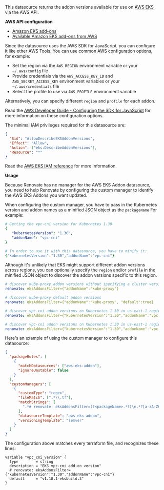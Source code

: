 This datasource returns the addon versions available for use on [AWS EKS](https://aws.amazon.com/eks/) via the AWS API.

**AWS API configuration**

- [Amazon EKS add-ons](https://docs.aws.amazon.com/eks/latest/userguide/eks-add-ons.html)
- [Available Amazon EKS add-ons from AWS](https://docs.aws.amazon.com/eks/latest/userguide/workloads-add-ons-available-eks.html)

Since the datasource uses the AWS SDK for JavaScript, you can configure it like other AWS Tools.
You can use common AWS configuration options, for example:

- Set the region via the `AWS_REGION` environment variable or your `~/.aws/config` file
- Provide credentials via the `AWS_ACCESS_KEY_ID` and `AWS_SECRET_ACCESS_KEY` environment variables or your `~/.aws/credentials` file
- Select the profile to use via `AWS_PROFILE` environment variable

Alternatively, you can specify different `region` and `profile` for each addon.

Read the [AWS Developer Guide - Configuring the SDK for JavaScript](https://docs.aws.amazon.com/sdk-for-javascript/v3/developer-guide/configuring-the-jssdk.html) for more information on these configuration options.

The minimal IAM privileges required for this datasource are:

```json
{
  "Sid": "AllowDescribeEKSAddonVersions",
  "Effect": "Allow",
  "Action": ["eks:DescribeAddonVersions"],
  "Resource": "*"
}
```

Read the [AWS EKS IAM reference](https://docs.aws.amazon.com/service-authorization/latest/reference/list_amazonelastickubernetesservice.html) for more information.

**Usage**

Because Renovate has no manager for the AWS EKS Addon datasource, you need to help Renovate by configuring the custom manager to identify the AWS EKS Addons you want updated.

When configuring the custom manager, you have to pass in the Kubernetes version and addon names as a minified JSON object as the `packageName`
For example:

```yaml
# Getting the vpc-cni version for Kubernetes 1.30
{
   "kubernetesVersion": "1.30",
   "addonName": "vpc-cni"
}

# In order to use it with this datasource, you have to minify it:
{"kubernetesVersion":"1.30","addonName":"vpc-cni"}
```

Although it's unlikely that EKS might support different addon versions across regions, you can optionally specify the `region` and/or `profile` in the minified JSON object to discover the addon versions specific to this region.

```yaml
# discover kube-proxy addon versions without specifying a cluster version.
renovate: eksAddonsFilter={"addonName":"kube-proxy"}

# discover kube-proxy default addon versions
renovate: eksAddonsFilter={"addonName":"kube-proxy", "default":true}

# discover vpc-cni addon versions on Kubernetes 1.30 in us-east-1 region using environmental AWS credentials.
renovate: eksAddonsFilter={"kubernetesVersion":"1.30","addonName":"vpc-cni","region":"eu-west-1"}

# discover vpc-cni addon versions on Kubernetes 1.30 in us-east-1 region using AWS credentials from `renovate-east` profile.
renovate: eksAddonsFilter={"kubernetesVersion":"1.30","addonName":"vpc-cni","region":"us-east-1","profile":"renovate-east"}
```

Here's an example of using the custom manager to configure this datasource:

```json
{
  "packageRules": [
    {
      "matchDatasources": ["aws-eks-addon"],
      "ignoreUnstable": false
    }
  ],
  "customManagers": [
    {
      "customType": "regex",
      "fileMatch": [".*\\.tf"],
      "matchStrings": [
        ".*# renovate: eksAddonsFilter=(?<packageName>.*?)\n.*?[a-zA-Z0-9-_:]*[ ]*?[:|=][ ]*?[\"|']?(?<currentValue>[a-zA-Z0-9-_.]+)[\"|']?.*"
      ],
      "datasourceTemplate": "aws-eks-addon",
      "versioningTemplate": "semver"
    }
  ]
}
```

The configuration above matches every terraform file, and recognizes these lines:

```hcl
variable "vpc_cni_version" {
  type        = string
  description = "EKS vpc-cni add-on version"
  # renovate: eksAddonsFilter={"kubernetesVersion":"1.30","addonName":"vpc-cni"}
  default     = "v1.18.1-eksbuild.3"
}
```
